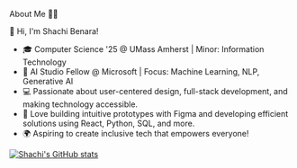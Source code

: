 About Me 👩‍💻

👋 Hi, I'm Shachi Benara!

- 🎓 Computer Science '25 @ UMass Amherst | Minor: Information Technology
- 🌟 AI Studio Fellow @ Microsoft | Focus: Machine Learning, NLP, Generative AI
- 💻 Passionate about user-centered design, full-stack development, and making technology accessible.
- 🎨 Love building intuitive prototypes with Figma and developing efficient solutions using React, Python, SQL, and more.
- 🌍 Aspiring to create inclusive tech that empowers everyone!

[![Shachi's GitHub stats](https://github-readme-stats.vercel.app/api?username=benaras)](https://github.com/benaras/github-readme-stats) 
